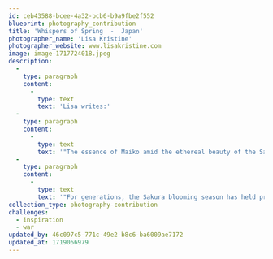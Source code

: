 ```yaml
---
id: ceb43588-bcee-4a32-bcb6-b9a9fbe2f552
blueprint: photography_contribution
title: 'Whispers of Spring  -  Japan'
photographer_name: 'Lisa Kristine'
photographer_website: www.lisakristine.com
image: image-1717724018.jpeg
description:
  -
    type: paragraph
    content:
      -
        type: text
        text: 'Lisa writes:'
  -
    type: paragraph
    content:
      -
        type: text
        text: '"The essence of Maiko amid the ethereal beauty of the Sakura blossoming season is essential in Japan. As delicate cherry blossoms paint the landscape with their ephemeral splendor, the Maiko stands as a symbol of timeless tradition and reverence for nature’s cycles.'
  -
    type: paragraph
    content:
      -
        type: text
        text: '"For generations, the Sakura blooming season has held profound significance in Japanese culture, marking the arrival of spring and the fleeting beauty of life. For the Maiko, this season holds particular importance, as it embodies the transient nature of her own journey towards mastery in their goal of becoming a Geisha. Amidst the pink-hued petals, the Maiko’s presence evokes a sense of harmony and grace, a living embodiment of the intertwining of human artistry and the natural world."'
collection_type: photography-contribution
challenges:
  - inspiration
  - war
updated_by: 46c097c5-771c-49e2-b8c6-ba6009ae7172
updated_at: 1719066979
---
```

